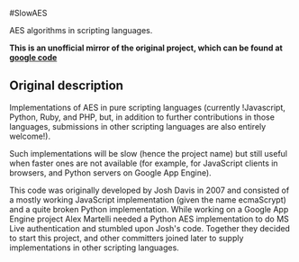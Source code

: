 #SlowAES

AES algorithms in scripting languages.

**This is an unofficial mirror of the original project, which can be found at [google code](http://code.google.com/p/slowaes/)**

## Original description
Implementations of AES in pure scripting languages (currently !Javascript, Python, Ruby, and PHP, but, in addition to further contributions in those languages, submissions in other scripting languages are also entirely welcome!).

Such implementations will be slow (hence the project name) but still useful when faster ones are not available (for example, for JavaScript clients in browsers, and Python servers on Google App Engine).

This code was originally developed by Josh Davis in 2007 and consisted of a mostly working JavaScript implementation (given the name ecmaScrypt) and a quite broken Python implementation. While working on a Google App Engine project Alex Martelli needed a Python AES implementation to do MS Live authentication and stumbled upon Josh's code. Together they decided to start this project, and other committers joined later to supply implementations in other scripting languages.

